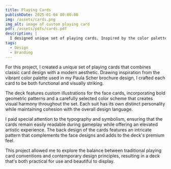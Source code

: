 ```yaml
---
title: Playing Cards
publishDate: 2025-01-04 00:00:00
img: /assets/cards.png
img_alt: image of custom playing card
pdf: /assets/pdfs/cards.pdf
description: |
  I designed unique set of playing cards. Inspired by the color palette I used when designing Paula Scher's brochure.
tags:
  - Design
  - Branding
---
```


For this project, I created a unique set of playing cards that combines classic card design with a modern aesthetic. Drawing inspiration from the vibrant color palette used in my Paula Scher brochure design, I crafted each card to be both functional and visually striking.

The deck features custom illustrations for the face cards, incorporating bold geometric patterns and a carefully selected color scheme that creates visual harmony throughout the set. Each suit has its own distinct personality while maintaining cohesion with the overall design language.

I paid special attention to the typography and symbolism, ensuring that the cards remain easily readable during gameplay while offering an elevated artistic experience. The back design of the cards features an intricate pattern that complements the face designs and adds to the deck's premium feel.

This project allowed me to explore the balance between traditional playing card conventions and contemporary design principles, resulting in a deck that's both practical for use and beautiful to display.

